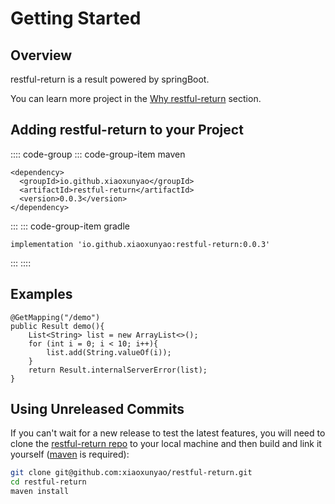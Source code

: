 # Getting Started

## Overview

restful-return is a result powered by springBoot.

You can learn more project in the [Why restful-return](./why) section.

## Adding restful-return to your Project

:::: code-group
::: code-group-item maven
```xml:no-line-numbers
<dependency>
  <groupId>io.github.xiaoxunyao</groupId>
  <artifactId>restful-return</artifactId>
  <version>0.0.3</version>
</dependency>
```
:::
::: code-group-item gradle
```xml:no-line-numbers
implementation 'io.github.xiaoxunyao:restful-return:0.0.3'
```
:::
::::

## Examples

```java:no-line-numbers
@GetMapping("/demo")
public Result demo(){
	List<String> list = new ArrayList<>();
	for (int i = 0; i < 10; i++){
		list.add(String.valueOf(i));
	}
	return Result.internalServerError(list);
}
```

## Using Unreleased Commits

If you can't wait for a new release to test the latest features, you will need to clone the [restful-return repo](https://github.com/xiaoxunyao/restful-return) to your local machine and then build and link it yourself ([maven](https://maven.apache.org/) is required):

```bash
git clone git@github.com:xiaoxunyao/restful-return.git
cd restful-return
maven install
```
